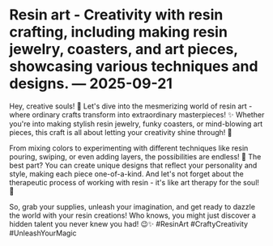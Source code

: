 # Resin art - Creativity with resin crafting, including making resin jewelry, coasters, and art pieces, showcasing various techniques and designs. — 2025-09-21

Hey, creative souls! 🌟 Let's dive into the mesmerizing world of resin art - where ordinary crafts transform into extraordinary masterpieces! ✨ Whether you're into making stylish resin jewelry, funky coasters, or mind-blowing art pieces, this craft is all about letting your creativity shine through! 💎

From mixing colors to experimenting with different techniques like resin pouring, swiping, or even adding layers, the possibilities are endless! 🎨 The best part? You can create unique designs that reflect your personality and style, making each piece one-of-a-kind. And let's not forget about the therapeutic process of working with resin - it's like art therapy for the soul! 🌈

So, grab your supplies, unleash your imagination, and get ready to dazzle the world with your resin creations! Who knows, you might just discover a hidden talent you never knew you had! 😉✨ #ResinArt #CraftyCreativity #UnleashYourMagic